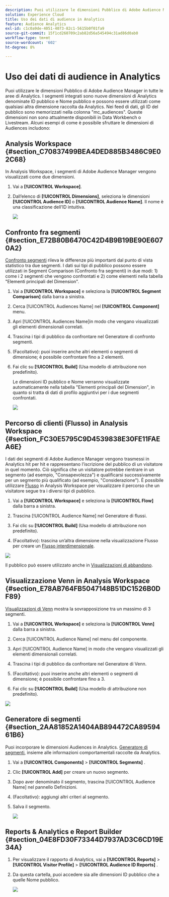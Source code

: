 ```yaml
---
description: Puoi utilizzare le dimensioni Pubblico di Adobe Audience Manager in tutte le aree di Analytics. I segmenti integrati sono nuove dimensioni di Analytics denominate ID pubblico e Nome pubblico e possono essere utilizzati come qualsiasi altra dimensione raccolta da Analytics. Nei feed di dati, gli ID del pubblico sono memorizzati nella colonna "mc_audiences". Queste dimensioni non sono attualmente disponibili in Data Workbench o Livestream. Alcuni esempi di come è possibile sfruttare le dimensioni di Audiences includono
solution: Experience Cloud
title: Uso dei dati di audience in Analytics
feature: Audience Analytics
exl-id: c1c0a9de-4051-4073-82c1-5615b0f01fa9
source-git-commit: 15f1cd260709c2ab82d56a545494c31ad86d0ab0
workflow-type: tm+mt
source-wordcount: '602'
ht-degree: 8%

---
```


# Uso dei dati di audience in Analytics

Puoi utilizzare le dimensioni Pubblico di Adobe Audience Manager in tutte le aree di Analytics. I segmenti integrati sono nuove dimensioni di Analytics denominate ID pubblico e Nome pubblico e possono essere utilizzati come qualsiasi altra dimensione raccolta da Analytics. Nei feed di dati, gli ID del pubblico sono memorizzati nella colonna &quot;mc_audiences&quot;. Queste dimensioni non sono attualmente disponibili in Data Workbench o Livestream. Alcuni esempi di come è possibile sfruttare le dimensioni di Audiences includono:

## Analysis Workspace {#section_C70837499BEA4DED885B3486C9E02C68}

In Analysis Workspace, i segmenti di Adobe Audience Manager vengono visualizzati come due dimensioni.

1. Vai a **[!UICONTROL Workspace]**.
1. Dall’elenco di **[!UICONTROL Dimensions]**, seleziona le dimensioni **[!UICONTROL Audience ID]** o **[!UICONTROL Audience Name]**. Il nome è una classificazione dell’ID intuitiva.

   ![](assets/aw-mcaudiences.png)

## Confronto fra segmenti {#section_E72B80B6470C42D4B9B19BE90E6070A2}

[Confronto segmenti](https://experienceleague.adobe.com/docs/analytics/analyze/analysis-workspace/panels/segment-comparison/segment-comparison.html) rileva le differenze più importanti dal punto di vista statistico tra due segmenti. I dati sui tipi di pubblico possono essere utilizzati in Segment Comparison (Confronto fra segmenti) in due modi: 1) come i 2 segmenti che vengono confrontati e 2) come elementi nella tabella &quot;Elementi principali del Dimension&quot;.

1. Vai a **[!UICONTROL Workspace]** e seleziona la **[!UICONTROL Segment Comparison]** dalla barra a sinistra.

1. Cerca [!UICONTROL Audiences Name] nel **[!UICONTROL Component]** menu.

1. Apri [!UICONTROL Audiences Name]in modo che vengano visualizzati gli elementi dimensionali correlati.
1. Trascina i tipi di pubblico da confrontare nel Generatore di confronto segmenti.
1. (Facoltativo): puoi inserire anche altri elementi o segmenti di dimensione; è possibile confrontare fino a 2 elementi.
1. Fai clic su **[!UICONTROL Build]** (Usa modello di attribuzione non predefinito).

   Le dimensioni ID pubblico e Nome verranno visualizzate automaticamente nella tabella &quot;Elementi principali del Dimension&quot;, in quanto si tratta di dati di profilo aggiuntivi per i due segmenti confrontati.

   ![](assets/aud-segcompare.png)

## Percorso di clienti (Flusso) in Analysis Workspace {#section_FC30E5795C9D4539838E30FE11FAEA6E}

I dati dei segmenti di Adobe Audience Manager vengono trasmessi in Analytics hit per hit e rappresentano l’iscrizione del pubblico di un visitatore in quel momento. Ciò significa che un visitatore potrebbe rientrare in un segmento (ad esempio, &quot;Consapevolezza&quot;) e qualificarsi successivamente per un segmento più qualificato (ad esempio, &quot;Considerazione&quot;). È possibile utilizzare [Flusso](https://experienceleague.adobe.com/docs/analytics/analyze/analysis-workspace/visualizations/fallout/fallout-flow.html?lang=it) in Analysis Workspace per visualizzare il percorso che un visitatore segue tra i diversi tipi di pubblico.

1. Vai a **[!UICONTROL Workspace]** e seleziona la **[!UICONTROL Flow]** dalla barra a sinistra.

1. Trascina [!UICONTROL Audience Name] nel Generatore di flussi.
1. Fai clic su **[!UICONTROL Build]** (Usa modello di attribuzione non predefinito).
1. (Facoltativo): trascina un’altra dimensione nella visualizzazione Flusso per creare un [Flusso interdimensionale](https://experienceleague.adobe.com/docs/analytics/analyze/analysis-workspace/visualizations/flow/multi-dimensional-flow.html).

![](assets/flow-aamaudiences.png)

Il pubblico può essere utilizzato anche in [Visualizzazioni di abbandono](https://experienceleague.adobe.com/docs/analytics/analyze/analysis-workspace/visualizations/fallout/fallout-flow.html?lang=it).

## Visualizzazione Venn in Analysis Workspace {#section_E78AB764FB5047148B51DC1526B0DF89}

[Visualizzazioni di Venn](https://experienceleague.adobe.com/docs/analytics/analyze/analysis-workspace/visualizations/venn.html?lang=it) mostra la sovrapposizione tra un massimo di 3 segmenti.

1. Vai a **[!UICONTROL Workspace]** e seleziona la **[!UICONTROL Venn]** dalla barra a sinistra.

1. Cerca [!UICONTROL Audience Name] nel menu del componente.
1. Apri [!UICONTROL Audience Name] in modo che vengano visualizzati gli elementi dimensionali correlati.
1. Trascina i tipi di pubblico da confrontare nel Generatore di Venn.
1. (Facoltativo): puoi inserire anche altri elementi o segmenti di dimensione; è possibile confrontare fino a 3.
1. Fai clic su **[!UICONTROL Build]** (Usa modello di attribuzione non predefinito).

![](assets/venn-viz.png)

## Generatore di segmenti {#section_2AA81852A1404AB894472CA8959461B6}

Puoi incorporare le dimensioni Audiences in Analytics. [Generatore di segmenti](/help/components/segmentation/segmentation-workflow/seg-build.md), insieme alle informazioni comportamentali raccolte da Analytics.

1. Vai a  **[!UICONTROL Components]** > **[!UICONTROL Segments]** .
1. Clic **[!UICONTROL Add]** per creare un nuovo segmento.
1. Dopo aver denominato il segmento, trascina [!UICONTROL Audience Name] nel pannello Definizioni.
1. (Facoltativo): aggiungi altri criteri al segmento.
1. Salva il segmento.

   ![](assets/aud-segbuilder.png)

## Reports &amp; Analytics e Report Builder {#section_04E8FD30F73344D7937AD3C6CD19E34A}

1. Per visualizzare il rapporto di Analytics, vai a  **[!UICONTROL Reports]** > **[!UICONTROL Visitor Profile]** > **[!UICONTROL Audience ID Reports]** .
1. Da questa cartella, puoi accedere sia alle dimensioni ID pubblico che a quelle Nome pubblico.

   ![](assets/mc-audiences.png)
